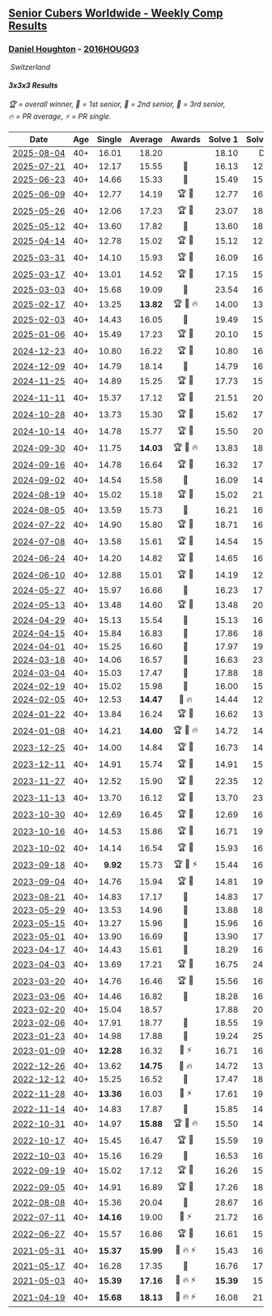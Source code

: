 <style>table {white-space: nowrap;}</style>
<link rel="stylesheet" type="text/css" href="/scw-comp/css/flags.css" />

## [Senior Cubers Worldwide - Weekly Comp Results](/scw-comp/results/)
### [Daniel Houghton](README.md) - [2016HOUG03](https://www.worldcubeassociation.org/persons/2016HOUG03?event=333)

<i class="flag flag-CH" />&nbsp;Switzerland

#### 3x3x3 Results

<span style="white-space: nowrap;">🏆 = overall winner</span>, <span style="white-space: nowrap;">🥇 = 1st senior</span>, <span style="white-space: nowrap;">🥈 = 2nd senior</span>, <span style="white-space: nowrap;">🥉 = 3rd senior</span>, <span style="white-space: nowrap;">🔥 = PR average</span>, <span style="white-space: nowrap;">⚡ = PR single</span>.

| Date | Age | Single | Average | Awards | Solve 1 | Solve 2 | Solve 3 | Solve 4 | Solve 5 | Video |
| :--: | :--: | --: | --: | :--: | --: | --: | --: | --: | --: | :-- |
| [2025-08-04](../../results/2025-08-04/333.md) | 40+ | 16.01 | 18.20 |  | 18.10 | DNF | 18.18 | 16.01 | 18.33 | [Desktop](https://www.facebook.com/events/1901314967391999/permalink/1912975299559299) / [Mobile](https://m.facebook.com/events/1901314967391999?view=permalink&id=1912975299559299) |
| [2025-07-21](../../results/2025-07-21/333.md) | 40+ | 12.17 | 15.55 | 🥈 | 16.13 | 12.17 | 15.50 | 15.01 | 16.56 | [Desktop](https://www.facebook.com/events/1261538608778309/permalink/1272361074362729) / [Mobile](https://m.facebook.com/events/1261538608778309?view=permalink&id=1272361074362729) |
| [2025-06-23](../../results/2025-06-23/333.md) | 40+ | 14.66 | 15.33 | 🥈 | 15.49 | 15.61 | 14.89 | 14.66 | 17.30 | [Desktop](https://www.facebook.com/events/4134767840134485/permalink/4147922145485721) / [Mobile](https://m.facebook.com/events/4134767840134485?view=permalink&id=4147922145485721) |
| [2025-06-09](../../results/2025-06-09/333.md) | 40+ | 12.77 | 14.19 | 🏆 🥇 | 12.77 | 16.01 | 14.07 | 15.49 | 13.01 | [Desktop](https://www.facebook.com/events/947256517415436/permalink/954920273315727) / [Mobile](https://m.facebook.com/events/947256517415436?view=permalink&id=954920273315727) |
| [2025-05-26](../../results/2025-05-26/333.md) | 40+ | 12.06 | 17.23 | 🏆 🥇 | 23.07 | 18.10 | 14.90 | 18.68 | 12.06 | [Desktop](https://www.facebook.com/events/2135590763616965/permalink/2142702572905784) / [Mobile](https://m.facebook.com/events/2135590763616965?view=permalink&id=2142702572905784) |
| [2025-05-12](../../results/2025-05-12/333.md) | 40+ | 13.60 | 17.82 | 🥈 | 13.60 | 18.32 | 17.40 | 20.58 | 17.73 | [Desktop](https://www.facebook.com/events/1716950522530027/permalink/1721665758725170) / [Mobile](https://m.facebook.com/events/1716950522530027?view=permalink&id=1721665758725170) |
| [2025-04-14](../../results/2025-04-14/333.md) | 40+ | 12.78 | 15.02 | 🏆 🥇 | 15.12 | 12.78 | 14.33 | 15.61 | 15.97 | [Desktop](https://www.facebook.com/events/686757560572325/permalink/692549423326472) / [Mobile](https://m.facebook.com/events/686757560572325?view=permalink&id=692549423326472) |
| [2025-03-31](../../results/2025-03-31/333.md) | 40+ | 14.10 | 15.93 | 🏆 🥇 | 16.09 | 16.55 | 14.10 | 15.15 | 16.59 | [Desktop](https://www.facebook.com/events/952001183807395/permalink/956524580021722) / [Mobile](https://m.facebook.com/events/952001183807395?view=permalink&id=956524580021722) |
| [2025-03-17](../../results/2025-03-17/333.md) | 40+ | 13.01 | 14.52 | 🏆 🥇 | 17.15 | 15.02 | 13.63 | 14.91 | 13.01 | [Desktop](https://www.facebook.com/events/4062322140668303/permalink/4073597736207410) / [Mobile](https://m.facebook.com/events/4062322140668303?view=permalink&id=4073597736207410) |
| [2025-03-03](../../results/2025-03-03/333.md) | 40+ | 15.68 | 19.09 | 🥉 | 23.54 | 16.68 | 17.04 | 15.68 | 23.90 | [Desktop](https://www.facebook.com/events/1685594042052171/permalink/1693972984547610) / [Mobile](https://m.facebook.com/events/1685594042052171?view=permalink&id=1693972984547610) |
| [2025-02-17](../../results/2025-02-17/333.md) | 40+ | 13.25 | **13.82** | 🏆 🥇 🔥 | 14.00 | 13.27 | 14.79 | 14.19 | 13.25 | [Desktop](https://www.facebook.com/events/1147070173669130/permalink/1150422886667192) / [Mobile](https://m.facebook.com/events/1147070173669130?view=permalink&id=1150422886667192) |
| [2025-02-03](../../results/2025-02-03/333.md) | 40+ | 14.43 | 16.05 | 🥈 | 19.49 | 15.26 | 17.27 | 14.43 | 15.62 | [Desktop](https://www.facebook.com/events/595481126781396/permalink/600243079638534) / [Mobile](https://m.facebook.com/events/595481126781396?view=permalink&id=600243079638534) |
| [2025-01-06](../../results/2025-01-06/333.md) | 40+ | 15.49 | 17.23 | 🏆 🥇 | 20.10 | 15.49 | 16.08 | 16.45 | 19.16 | [Desktop](https://www.facebook.com/events/595415366757855/permalink/601842452781813) / [Mobile](https://m.facebook.com/events/595415366757855?view=permalink&id=601842452781813) |
| [2024-12-23](../../results/2024-12-23/333.md) | 40+ | 10.80 | 16.22 | 🏆 🥇 | 10.80 | 16.56 | 20.23 | 16.33 | 15.76 | [Desktop](https://www.facebook.com/events/984530303534896/permalink/1002533821734544) / [Mobile](https://m.facebook.com/events/984530303534896?view=permalink&id=1002533821734544) |
| [2024-12-09](../../results/2024-12-09/333.md) | 40+ | 14.79 | 18.14 | 🥉 | 14.79 | 16.79 | 19.63 | 18.00 | DNF | [Desktop](https://www.facebook.com/events/984530303534896/permalink/993608135960446) / [Mobile](https://m.facebook.com/events/984530303534896?view=permalink&id=993608135960446) |
| [2024-11-25](../../results/2024-11-25/333.md) | 40+ | 14.89 | 15.25 | 🏆 🥇 | 17.73 | 15.72 | 14.90 | 15.14 | 14.89 | [Desktop](https://www.facebook.com/events/1257789925369732/permalink/1262933108188747) / [Mobile](https://m.facebook.com/events/1257789925369732?view=permalink&id=1262933108188747) |
| [2024-11-11](../../results/2024-11-11/333.md) | 40+ | 15.37 | 17.12 | 🏆 🥇 | 21.51 | 20.26 | 15.49 | 15.61 | 15.37 | [Desktop](https://www.facebook.com/events/1967492723733489/permalink/1977016432781118) / [Mobile](https://m.facebook.com/events/1967492723733489?view=permalink&id=1977016432781118) |
| [2024-10-28](../../results/2024-10-28/333.md) | 40+ | 13.73 | 15.30 | 🏆 🥇 | 15.62 | 17.63 | 15.37 | 13.73 | 14.90 | [Desktop](https://www.facebook.com/events/946695540632554/permalink/949736753661766) / [Mobile](https://m.facebook.com/events/946695540632554?view=permalink&id=949736753661766) |
| [2024-10-14](../../results/2024-10-14/333.md) | 40+ | 14.78 | 15.77 | 🏆 🥇 | 15.50 | 20.70 | 16.44 | 15.37 | 14.78 | [Desktop](https://www.facebook.com/events/892899002359105/permalink/897985418517130) / [Mobile](https://m.facebook.com/events/892899002359105?view=permalink&id=897985418517130) |
| [2024-09-30](../../results/2024-09-30/333.md) | 40+ | 11.75 | **14.03** | 🏆 🥇 🔥 | 13.83 | 18.92 | 13.83 | 11.75 | 14.43 | [Desktop](https://www.facebook.com/events/559779533112258/permalink/568303195593225) / [Mobile](https://m.facebook.com/events/559779533112258?view=permalink&id=568303195593225) |
| [2024-09-16](../../results/2024-09-16/333.md) | 40+ | 14.78 | 16.64 | 🏆 🥇 | 16.32 | 17.89 | 14.78 | 15.72 | 19.16 | [Desktop](https://www.facebook.com/events/1432335554111064/permalink/1438769583467661) / [Mobile](https://m.facebook.com/events/1432335554111064?view=permalink&id=1438769583467661) |
| [2024-09-02](../../results/2024-09-02/333.md) | 40+ | 14.54 | 15.58 | 🥈 | 16.09 | 14.68 | 17.73 | 14.54 | 15.96 | [Desktop](https://www.facebook.com/events/536643418925945/permalink/541589735097980) / [Mobile](https://m.facebook.com/events/536643418925945?view=permalink&id=541589735097980) |
| [2024-08-19](../../results/2024-08-19/333.md) | 40+ | 15.02 | 15.18 | 🏆 🥇 | 15.02 | 21.51 | 15.15 | 15.37 | 15.02 | [Desktop](https://www.facebook.com/events/1156782986175552/permalink/1160401275813723) / [Mobile](https://m.facebook.com/events/1156782986175552?view=permalink&id=1160401275813723) |
| [2024-08-05](../../results/2024-08-05/333.md) | 40+ | 13.59 | 15.73 | 🥈 | 16.21 | 16.09 | 15.25 | 15.85 | 13.59 | [Desktop](https://www.facebook.com/events/1659713531529180/permalink/1664195371080996) / [Mobile](https://m.facebook.com/events/1659713531529180?view=permalink&id=1664195371080996) |
| [2024-07-22](../../results/2024-07-22/333.md) | 40+ | 14.90 | 15.80 | 🏆 🥇 | 18.71 | 16.19 | 14.90 | 14.90 | 16.32 | [Desktop](https://www.facebook.com/events/909767637577126/permalink/918721016681788) / [Mobile](https://m.facebook.com/events/909767637577126?view=permalink&id=918721016681788) |
| [2024-07-08](../../results/2024-07-08/333.md) | 40+ | 13.58 | 15.61 | 🏆 🥇 | 14.54 | 15.97 | 16.66 | 13.58 | 16.32 | [Desktop](https://www.facebook.com/events/821748909640871/permalink/828852618930500) / [Mobile](https://m.facebook.com/events/821748909640871?view=permalink&id=828852618930500) |
| [2024-06-24](../../results/2024-06-24/333.md) | 40+ | 14.20 | 14.82 | 🏆 🥇 | 14.65 | 16.32 | 14.20 | 14.55 | 15.27 | [Desktop](https://www.facebook.com/events/437464695833920/permalink/446168344963555) / [Mobile](https://m.facebook.com/events/437464695833920?view=permalink&id=446168344963555) |
| [2024-06-10](../../results/2024-06-10/333.md) | 40+ | 12.88 | 15.01 | 🏆 🥇 | 14.19 | 12.88 | 17.27 | 13.95 | 16.90 | [Desktop](https://www.facebook.com/events/1031082051776253/permalink/1039271330957325) / [Mobile](https://m.facebook.com/events/1031082051776253?view=permalink&id=1039271330957325) |
| [2024-05-27](../../results/2024-05-27/333.md) | 40+ | 15.97 | 16.66 | 🥈 | 16.23 | 17.86 | 15.97 | 16.44 | 17.32 | [Desktop](https://www.facebook.com/events/838099921518555/permalink/845914530737094) / [Mobile](https://m.facebook.com/events/838099921518555?view=permalink&id=845914530737094) |
| [2024-05-13](../../results/2024-05-13/333.md) | 40+ | 13.48 | 14.60 | 🏆 🥇 | 13.48 | 20.58 | 14.46 | 14.80 | 14.55 | [Desktop](https://www.facebook.com/events/800074235387553/permalink/804737484921228) / [Mobile](https://m.facebook.com/events/800074235387553?view=permalink&id=804737484921228) |
| [2024-04-29](../../results/2024-04-29/333.md) | 40+ | 15.13 | 15.54 | 🥇 | 15.13 | 16.92 | 15.64 | 15.75 | 15.23 | [Desktop](https://www.facebook.com/events/728652622517739/permalink/734528591930142) / [Mobile](https://m.facebook.com/events/728652622517739?view=permalink&id=734528591930142) |
| [2024-04-15](../../results/2024-04-15/333.md) | 40+ | 15.84 | 16.83 | 🥉 | 17.86 | 18.20 | 15.84 | 16.44 | 16.18 | [Desktop](https://www.facebook.com/events/288128664385253/permalink/295210853677034) / [Mobile](https://m.facebook.com/events/288128664385253?view=permalink&id=295210853677034) |
| [2024-04-01](../../results/2024-04-01/333.md) | 40+ | 15.25 | 16.60 | 🥈 | 17.97 | 19.87 | 15.38 | 15.25 | 16.44 | [Desktop](https://www.facebook.com/events/399816879472850/permalink/404930128961525) / [Mobile](https://m.facebook.com/events/399816879472850?view=permalink&id=404930128961525) |
| [2024-03-18](../../results/2024-03-18/333.md) | 40+ | 14.06 | 16.57 | 🥈 | 16.63 | 23.89 | 14.64 | 18.44 | 14.06 | [Desktop](https://www.facebook.com/events/962609138892132/permalink/970716808081365) / [Mobile](https://m.facebook.com/events/962609138892132?view=permalink&id=970716808081365) |
| [2024-03-04](../../results/2024-03-04/333.md) | 40+ | 15.03 | 17.47 | 🥉 | 17.88 | 18.21 | 15.03 | 16.31 | 31.58 | [Desktop](https://www.facebook.com/events/682023687232856/permalink/685710790197479) / [Mobile](https://m.facebook.com/events/682023687232856?view=permalink&id=685710790197479) |
| [2024-02-19](../../results/2024-02-19/333.md) | 40+ | 15.02 | 15.98 | 🥈 | 16.00 | 15.02 | 16.11 | DNF | 15.84 | [Desktop](https://www.facebook.com/events/947093233792978/permalink/950708540098114) / [Mobile](https://m.facebook.com/events/947093233792978?view=permalink&id=950708540098114) |
| [2024-02-05](../../results/2024-02-05/333.md) | 40+ | 12.53 | **14.47** | 🥇 🔥 | 14.44 | 12.53 | 15.26 | 17.14 | 13.71 | [Desktop](https://www.facebook.com/events/3090201184445880/permalink/3095012990631366) / [Mobile](https://m.facebook.com/events/3090201184445880?view=permalink&id=3095012990631366) |
| [2024-01-22](../../results/2024-01-22/333.md) | 40+ | 13.84 | 16.24 | 🏆 🥇 | 16.62 | 13.84 | 18.56 | 18.02 | 14.07 | [Desktop](https://www.facebook.com/events/1080083269860734/permalink/1084411502761244) / [Mobile](https://m.facebook.com/events/1080083269860734?view=permalink&id=1084411502761244) |
| [2024-01-08](../../results/2024-01-08/333.md) | 40+ | 14.21 | **14.60** | 🏆 🥇 🔥 | 14.72 | 14.87 | 14.22 | 14.21 | DNF | [Desktop](https://www.facebook.com/events/1278843609453417/permalink/1285671462103965) / [Mobile](https://m.facebook.com/events/1278843609453417?view=permalink&id=1285671462103965) |
| [2023-12-25](../../results/2023-12-25/333.md) | 40+ | 14.00 | 14.84 | 🏆 🥇 | 16.73 | 14.00 | 15.12 | 14.73 | 14.66 | [Desktop](https://www.facebook.com/events/231087383363053/permalink/236896219448836) / [Mobile](https://m.facebook.com/events/231087383363053?view=permalink&id=236896219448836) |
| [2023-12-11](../../results/2023-12-11/333.md) | 40+ | 14.91 | 15.74 | 🏆 🥇 | 14.91 | 15.48 | 16.32 | 16.34 | 15.41 | [Desktop](https://www.facebook.com/events/1404140403643629/permalink/1410246046366398) / [Mobile](https://m.facebook.com/events/1404140403643629?view=permalink&id=1410246046366398) |
| [2023-11-27](../../results/2023-11-27/333.md) | 40+ | 12.52 | 15.90 | 🏆 🥇 | 22.35 | 12.52 | 15.29 | 13.60 | 18.80 | [Desktop](https://www.facebook.com/events/889636606027860/permalink/896866678638186) / [Mobile](https://m.facebook.com/events/889636606027860?view=permalink&id=896866678638186) |
| [2023-11-13](../../results/2023-11-13/333.md) | 40+ | 13.70 | 16.12 | 🏆 🥇 | 13.70 | 23.93 | 16.28 | 14.51 | 17.56 | [Desktop](https://www.facebook.com/events/1074911313795532/permalink/1087355052551158) / [Mobile](https://m.facebook.com/events/1074911313795532?view=permalink&id=1087355052551158) |
| [2023-10-30](../../results/2023-10-30/333.md) | 40+ | 12.69 | 16.45 | 🏆 🥇 | 12.69 | 16.97 | 16.32 | 17.70 | 16.06 | [Desktop](https://www.facebook.com/events/1074911313795532/permalink/1079973786622618) / [Mobile](https://m.facebook.com/events/1074911313795532?view=permalink&id=1079973786622618) |
| [2023-10-16](../../results/2023-10-16/333.md) | 40+ | 14.53 | 15.86 | 🏆 🥇 | 16.71 | 19.33 | 15.12 | 14.53 | 15.76 | [Desktop](https://www.facebook.com/events/1058362692072125/permalink/1064386591469735) / [Mobile](https://m.facebook.com/events/1058362692072125?view=permalink&id=1064386591469735) |
| [2023-10-02](../../results/2023-10-02/333.md) | 40+ | 14.14 | 16.54 | 🏆 🥇 | 15.93 | 16.20 | 17.50 | 22.59 | 14.14 | [Desktop](https://www.facebook.com/events/1518773368939011/permalink/1525793748236973) / [Mobile](https://m.facebook.com/events/1518773368939011?view=permalink&id=1525793748236973) |
| [2023-09-18](../../results/2023-09-18/333.md) | 40+ | **9.92** | 15.73 | 🏆 🥇 ⚡ | 15.44 | 16.15 | 15.61 | 16.95 | **9.92** | [Desktop](https://www.facebook.com/events/1636211493537200/permalink/1639924356499247) / [Mobile](https://m.facebook.com/events/1636211493537200?view=permalink&id=1639924356499247) |
| [2023-09-04](../../results/2023-09-04/333.md) | 40+ | 14.76 | 15.94 | 🏆 🥇 | 14.81 | 19.86 | 14.76 | 16.56 | 16.45 | [Desktop](https://www.facebook.com/events/190773964023185/permalink/196354860131762) / [Mobile](https://m.facebook.com/events/190773964023185?view=permalink&id=196354860131762) |
| [2023-08-21](../../results/2023-08-21/333.md) | 40+ | 14.83 | 17.17 | 🥈 | 14.83 | 17.32 | 18.43 | 18.88 | 15.76 | [Desktop](https://www.facebook.com/events/1826888371060368/permalink/1834238363658702) / [Mobile](https://m.facebook.com/events/1826888371060368?view=permalink&id=1834238363658702) |
| [2023-05-29](../../results/2023-05-29/333.md) | 40+ | 13.53 | 14.96 | 🥇 | 13.88 | 18.28 | 16.07 | 14.94 | 13.53 | [Desktop](https://www.facebook.com/events/199553879662923/permalink/206019559016355) / [Mobile](https://m.facebook.com/events/199553879662923?view=permalink&id=206019559016355) |
| [2023-05-15](../../results/2023-05-15/333.md) | 40+ | 13.27 | 15.96 | 🥇 | 15.96 | 16.88 | 16.46 | 15.47 | 13.27 | [Desktop](https://www.facebook.com/events/943848890264789/permalink/949373283045683) / [Mobile](https://m.facebook.com/events/943848890264789?view=permalink&id=949373283045683) |
| [2023-05-01](../../results/2023-05-01/333.md) | 40+ | 13.90 | 16.69 | 🥇 | 13.90 | 17.42 | 16.73 | 17.78 | 15.93 | [Desktop](https://www.facebook.com/events/751816416413742/permalink/757733185822065) / [Mobile](https://m.facebook.com/events/751816416413742?view=permalink&id=757733185822065) |
| [2023-04-17](../../results/2023-04-17/333.md) | 40+ | 14.43 | 15.61 | 🥇 | 18.29 | 16.15 | 15.88 | 14.43 | 14.80 | [Desktop](https://www.facebook.com/events/786804792820217/permalink/793399372160759) / [Mobile](https://m.facebook.com/events/786804792820217?view=permalink&id=793399372160759) |
| [2023-04-03](../../results/2023-04-03/333.md) | 40+ | 13.69 | 17.21 | 🏆 🥇 | 16.75 | 24.21 | 13.69 | 18.64 | 16.24 | [Desktop](https://www.facebook.com/events/542929047949179/permalink/545663787675705) / [Mobile](https://m.facebook.com/events/542929047949179?view=permalink&id=545663787675705) |
| [2023-03-20](../../results/2023-03-20/333.md) | 40+ | 14.76 | 16.46 | 🏆 🥇 | 15.56 | 16.72 | 17.29 | 14.76 | 17.09 | [Desktop](https://www.facebook.com/events/241366535002371/permalink/245531651252526) / [Mobile](https://m.facebook.com/events/241366535002371?view=permalink&id=245531651252526) |
| [2023-03-06](../../results/2023-03-06/333.md) | 40+ | 14.46 | 16.82 | 🥇 | 18.28 | 16.71 | 22.65 | 14.46 | 15.46 | [Desktop](https://www.facebook.com/events/229553919432988/permalink/234327138955666) / [Mobile](https://m.facebook.com/events/229553919432988?view=permalink&id=234327138955666) |
| [2023-02-20](../../results/2023-02-20/333.md) | 40+ | 15.04 | 18.57 |  | 17.88 | 20.35 | 18.13 | 19.70 | 15.04 | [Desktop](https://www.facebook.com/events/569225115154363/permalink/574363291307212) / [Mobile](https://m.facebook.com/events/569225115154363?view=permalink&id=574363291307212) |
| [2023-02-06](../../results/2023-02-06/333.md) | 40+ | 17.91 | 18.77 | 🥈 | 18.55 | 19.44 | 17.91 | 18.43 | 19.32 | [Desktop](https://www.facebook.com/events/592410912725072/permalink/596114902354673) / [Mobile](https://m.facebook.com/events/592410912725072?view=permalink&id=596114902354673) |
| [2023-01-23](../../results/2023-01-23/333.md) | 40+ | 14.98 | 17.88 | 🥇 | 19.24 | 25.46 | 14.98 | 17.89 | 16.50 | [Desktop](https://www.facebook.com/events/492735749600024/permalink/496810349192564) / [Mobile](https://m.facebook.com/events/492735749600024?view=permalink&id=496810349192564) |
| [2023-01-09](../../results/2023-01-09/333.md) | 40+ | **12.28** | 16.32 | 🥇 ⚡ | 16.71 | 16.72 | **12.28** | 15.54 | 17.00 | [Desktop](https://www.facebook.com/events/4054783058080417/permalink/4061138670778189) / [Mobile](https://m.facebook.com/events/4054783058080417?view=permalink&id=4061138670778189) |
| [2022-12-26](../../results/2022-12-26/333.md) | 40+ | 13.62 | **14.75** | 🥇 🔥 | 14.72 | 13.62 | 14.36 | 20.84 | 15.18 | [Desktop](https://www.facebook.com/events/563573978559176/permalink/570596907856883) / [Mobile](https://m.facebook.com/events/563573978559176?view=permalink&id=570596907856883) |
| [2022-12-12](../../results/2022-12-12/333.md) | 40+ | 15.25 | 16.52 | 🥇 | 17.47 | 18.11 | 15.80 | 16.28 | 15.25 | [Desktop](https://www.facebook.com/events/1541409726309933/permalink/1563232580794314) / [Mobile](https://m.facebook.com/events/1541409726309933?view=permalink&id=1563232580794314) |
| [2022-11-28](../../results/2022-11-28/333.md) | 40+ | **13.36** | 16.03 | 🥇 ⚡ | 17.61 | 19.16 | 16.20 | **13.36** | 14.27 | [Desktop](https://www.facebook.com/events/1541409726309933/permalink/1549818012135771) / [Mobile](https://m.facebook.com/events/1541409726309933?view=permalink&id=1549818012135771) |
| [2022-11-14](../../results/2022-11-14/333.md) | 40+ | 14.83 | 17.87 | 🥇 | 15.85 | 14.83 | 18.06 | 19.69 | 20.02 | [Desktop](https://www.facebook.com/events/5802707333170226/permalink/5836831766424449) / [Mobile](https://m.facebook.com/events/5802707333170226?view=permalink&id=5836831766424449) |
| [2022-10-31](../../results/2022-10-31/333.md) | 40+ | 14.97 | **15.88** | 🏆 🥇 🔥 | 15.50 | 14.97 | 20.56 | 15.72 | 16.42 | [Desktop](https://www.facebook.com/events/536496438309051/permalink/545852237373471) / [Mobile](https://m.facebook.com/events/536496438309051?view=permalink&id=545852237373471) |
| [2022-10-17](../../results/2022-10-17/333.md) | 40+ | 15.45 | 16.47 | 🏆 🥇 | 15.59 | 19.90 | 15.45 | 15.90 | 17.93 | [Desktop](https://www.facebook.com/events/1113163972925182/permalink/1126165814958331) / [Mobile](https://m.facebook.com/events/1113163972925182?view=permalink&id=1126165814958331) |
| [2022-10-03](../../results/2022-10-03/333.md) | 40+ | 15.16 | 16.29 | 🥇 | 16.53 | 16.67 | 15.68 | 17.70 | 15.16 | [Desktop](https://www.facebook.com/events/1113163972925182/permalink/1122398955335017) / [Mobile](https://m.facebook.com/events/1113163972925182?view=permalink&id=1122398955335017) |
| [2022-09-19](../../results/2022-09-19/333.md) | 40+ | 15.02 | 17.12 | 🏆 🥇 | 16.26 | 15.02 | 17.93 | 21.47 | 17.16 | [Desktop](https://www.facebook.com/events/400132442274991/permalink/407143584907210) / [Mobile](https://m.facebook.com/events/400132442274991?view=permalink&id=407143584907210) |
| [2022-09-05](../../results/2022-09-05/333.md) | 40+ | 14.91 | 16.89 | 🏆 🥇 | 17.26 | 18.99 | 15.95 | 14.91 | 17.47 | [Desktop](https://www.facebook.com/events/865213714460720/permalink/871239793858112) / [Mobile](https://m.facebook.com/events/865213714460720?view=permalink&id=871239793858112) |
| [2022-08-08](../../results/2022-08-08/333.md) | 40+ | 15.36 | 20.04 | 🥉 | 28.67 | 16.45 | 15.36 | 26.68 | 17.00 | [Desktop](https://www.facebook.com/events/825089031814345/permalink/830703287919586) / [Mobile](https://m.facebook.com/events/825089031814345?view=permalink&id=830703287919586) |
| [2022-07-11](../../results/2022-07-11/333.md) | 40+ | **14.16** | 19.00 | 🥈 ⚡ | 21.72 | 16.97 | **14.16** | 20.52 | 19.52 | [Desktop](https://www.facebook.com/events/1078979143022877/permalink/1081504242770367) / [Mobile](https://m.facebook.com/events/1078979143022877?view=permalink&id=1081504242770367) |
| [2022-06-27](../../results/2022-06-27/333.md) | 40+ | 15.57 | 16.86 | 🏆 🥇 | 16.61 | 15.57 | 20.52 | 15.73 | 18.24 | [Desktop](https://www.facebook.com/events/442599294039591/permalink/450486749917512) / [Mobile](https://m.facebook.com/events/442599294039591?view=permalink&id=450486749917512) |
| [2021-05-31](../../results/2021-05-31/333.md) | 40+ | **15.37** | **15.99** | 🥈 🔥 ⚡ | 15.43 | 16.80 | 15.74 | **15.37** | 17.56 | [Desktop](https://www.facebook.com/events/477312563557358/permalink/482063519748929) / [Mobile](https://m.facebook.com/events/477312563557358?view=permalink&id=482063519748929) |
| [2021-05-17](../../results/2021-05-17/333.md) | 40+ | 16.28 | 17.35 | 🥈 | 16.76 | 17.52 | 17.76 | 20.17 | 16.28 | [Desktop](https://www.facebook.com/events/294093895691078/permalink/296447852122349) / [Mobile](https://m.facebook.com/events/294093895691078?view=permalink&id=296447852122349) |
| [2021-05-03](../../results/2021-05-03/333.md) | 40+ | **15.39** | **17.16** | 🥉 🔥 ⚡ | **15.39** | 15.53 | 20.48 | 20.57 | 15.48 | [Desktop](https://www.facebook.com/events/195346665532379/permalink/204323141301398) / [Mobile](https://m.facebook.com/events/195346665532379?view=permalink&id=204323141301398) |
| [2021-04-19](../../results/2021-04-19/333.md) | 40+ | **15.68** | **18.13** | 🥉 🔥 ⚡ | 16.08 | 21.71 | 16.59 | 22.64 | **15.68** | [Desktop](https://www.facebook.com/events/195346665532379/permalink/196080392125673) / [Mobile](https://m.facebook.com/events/195346665532379?view=permalink&id=196080392125673) |


<!-- Global site tag (gtag.js) - Google Analytics -->
<script async src="https://www.googletagmanager.com/gtag/js?id=UA-86348435-3"></script>
<script>window.dataLayer = window.dataLayer || []; function gtag() {dataLayer.push(arguments);} gtag('js', new Date()); gtag('config', 'UA-86348435-3');</script>
